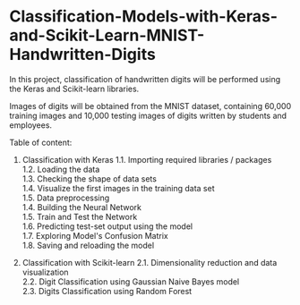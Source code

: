 # Classification-Models-with-Keras-and-Scikit-Learn-MNIST-Handwritten-Digits

In this project, classification of handwritten digits will be performed using the Keras and Scikit-learn libraries.

Images of digits will be obtained from the MNIST dataset, containing 60,000 training images and 10,000 testing images of digits written by students and employees.

Table of content:
1. Classification with Keras
  1.1. Importing required libraries / packages  
  1.2. Loading the data  
  1.3. Checking the shape of data sets  
  1.4. Visualize the first images in the training data set  
  1.5. Data preprocessing  
  1.4. Building the Neural Network  
  1.5. Train and Test the Network  
  1.6. Predicting test-set output using the model  
  1.7. Exploring Model's Confusion Matrix  
  1.8. Saving and reloading the model  

2. Classification with Scikit-learn
  2.1. Dimensionality reduction and data visualization  
  2.2. Digit Classification using Gaussian Naive Bayes model  
  2.3. Digits Classification using Random Forest  
